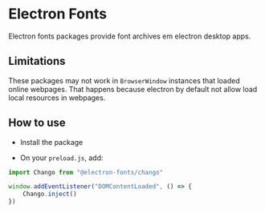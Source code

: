 # Electron Fonts

Electron fonts packages provide font archives em electron desktop apps.

## Limitations

These packages may not work in `BrowserWindow` instances that loaded online webpages. That happens because electron by default not allow load local resources in webpages.

## How to use

* Install the package

* On your `preload.js`, add:

```ts
import Chango from "@electron-fonts/chango"

window.addEventListener("DOMContentLoaded", () => {
    Chango.inject()
})
```